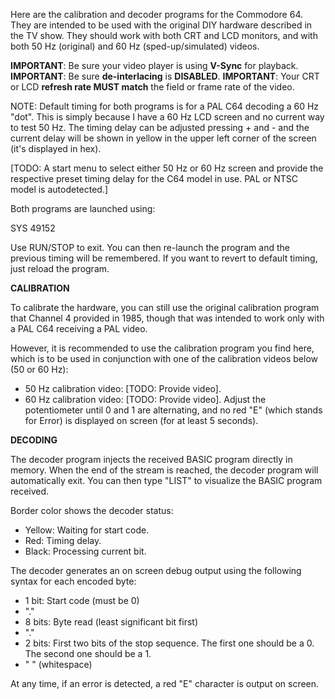 Here are the calibration and decoder programs for the Commodore 64.
They are intended to be used with the original DIY hardware described in the TV show.
They should work with both CRT and LCD monitors, and with both 50 Hz (original) and 60 Hz (sped-up/simulated) videos.

**IMPORTANT**: Be sure your video player is using **V-Sync** for playback.
**IMPORTANT**: Be sure **de-interlacing** is **DISABLED**.
**IMPORTANT**: Your CRT or LCD **refresh rate MUST match** the field or frame rate of the video.

NOTE: Default timing for both programs is for a PAL C64 decoding a 60 Hz "dot". This is simply because I have a 60 Hz LCD screen and no current way to test 50 Hz.
      The timing delay can be adjusted pressing + and - and the current delay will be shown in yellow in the upper left corner of the screen (it's displayed in hex).

[TODO: A start menu to select either 50 Hz or 60 Hz screen and provide the respective preset timing delay for the C64 model in use. PAL or NTSC model is autodetected.]


Both programs are launched using:

  SYS 49152

Use RUN/STOP to exit. You can then re-launch the program and the previous timing will be remembered.
If you want to revert to default timing, just reload the program.


**CALIBRATION**

To calibrate the hardware, you can still use the original calibration program that Channel 4 provided in 1985, though that was intended to work only with a PAL C64 receiving a PAL video.

However, it is recommended to use the calibration program you find here, which is to be used in conjunction with one of the calibration videos below (50 or 60 Hz):
- 50 Hz calibration video: [TODO: Provide video].
- 60 Hz calibration video: [TODO: Provide video].
Adjust the potentiometer until 0 and 1 are alternating, and no red "E" (which stands for Error) is displayed on screen (for at least 5 seconds).


**DECODING**

The decoder program injects the received BASIC program directly in memory.
When the end of the stream is reached, the decoder program will automatically exit.
You can then type "LIST" to visualize the BASIC program received.

Border color shows the decoder status:
- Yellow: Waiting for start code.
- Red: Timing delay.
- Black: Processing current bit.

The decoder generates an on screen debug output using the following syntax for each encoded byte:
- 1 bit: Start code (must be 0)
- "."
- 8 bits: Byte read (least significant bit first)
- "."
- 2 bits: First two bits of the stop sequence. The first one should be a 0. The second one should be a 1.
- " " (whitespace)

At any time, if an error is detected, a red "E" character is output on screen.




